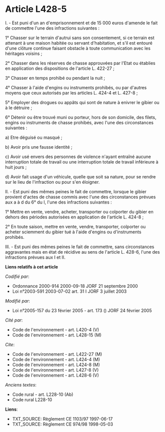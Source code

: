 # Article L428-5

I. - Est puni d'un an d'emprisonnement et de 15 000 euros d'amende le fait de commettre l'une des infractions suivantes :

1° Chasser sur le terrain d'autrui sans son consentement, si ce terrain est attenant à une maison habitée ou servant
d'habitation, et s'il est entouré d'une clôture continue faisant obstacle à toute communication avec les héritages voisins ;

2° Chasser dans les réserves de chasse approuvées par l'Etat ou établies en application des dispositions de l'article L.
422-27 ;

3° Chasser en temps prohibé ou pendant la nuit ;

4° Chasser à l'aide d'engins ou instruments prohibés, ou par d'autres moyens que ceux autorisés par les articles L. 424-4 et
L. 427-8 ;

5° Employer des drogues ou appâts qui sont de nature à enivrer le gibier ou à le détruire ;

6° Détenir ou être trouvé muni ou porteur, hors de son domicile, des filets, engins ou instruments de chasse prohibés, avec
l'une des circonstances suivantes :

a) Etre déguisé ou masqué ;

b) Avoir pris une fausse identité ;

c) Avoir usé envers des personnes de violence n'ayant entraîné aucune interruption totale de travail ou une interruption
totale de travail inférieure à huit jours ;

d) Avoir fait usage d'un véhicule, quelle que soit sa nature, pour se rendre sur le lieu de l'infraction ou pour s'en
éloigner.

II. - Est puni des mêmes peines le fait de commettre, lorsque le gibier provient d'actes de chasse commis avec l'une des
circonstances prévues aux a à d du 6° du I, l'une des infractions suivantes :

1° Mettre en vente, vendre, acheter, transporter ou colporter du gibier en dehors des périodes autorisées en application de
l'article L. 424-8 ;

2° En toute saison, mettre en vente, vendre, transporter, colporter ou acheter sciemment du gibier tué à l'aide d'engins ou
d'instruments prohibés.

III. - Est puni des mêmes peines le fait de commettre, sans circonstances aggravantes mais en état de récidive au sens de
l'article L. 428-6, l'une des infractions prévues aux I et II.

**Liens relatifs à cet article**

_Codifié par_:

  - Ordonnance 2000-914 2000-09-18 JORF 21 septembre 2000
  - Loi n°2003-591 2003-07-02 art. 31 I JORF 3 juillet 2003

_Modifié par_:

  - Loi n°2005-157 du 23 février 2005 - art. 173 () JORF 24 février 2005

_Cité par_:

  - Code de l'environnement - art. L420-4 (V)
  - Code de l'environnement - art. L428-15 (M)

_Cite_:

  - Code de l'environnement - art. L422-27 (M)
  - Code de l'environnement - art. L424-4 (M)
  - Code de l'environnement - art. L424-8 (M)
  - Code de l'environnement - art. L427-8 (V)
  - Code de l'environnement - art. L428-6 (V)

_Anciens textes_:

  - Code rural - art. L228-10 (Ab)
  - Code rural L228-10

**Liens**:

  - TXT_SOURCE: Règlement CE 1103/97 1997-06-17
  - TXT_SOURCE: Règlement CE 974/98 1998-05-03
